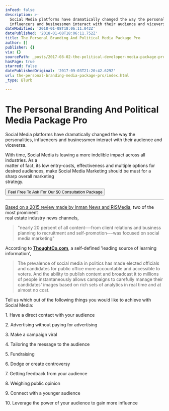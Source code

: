 ```yaml
---
inFeed: false
description: >-
  Social Media platforms have dramatically changed the way the personalities,
  influencers and businessmen interact with their audience and viceversa.
dateModified: '2018-01-08T18:06:11.042Z'
datePublished: '2018-01-08T18:06:11.752Z'
title: The Personal Branding And Political Media Package Pro
author: []
publisher: {}
via: {}
sourcePath: _posts/2017-08-02-the-political-developer-media-package-pro.md
hasPage: true
starred: false
datePublishedOriginal: '2017-09-03T21:20:42.629Z'
url: the-personal-branding-media-package-pro/index.html
_type: Blurb

---
```

# **The Personal Branding And Political Media Package Pro**

Social Media platforms have dramatically changed the way the personalities, influencers and businessmen interact with their audience and viceversa.

With time, Social Media is leaving a more indelible impact across all industries. As a   
matter of fact, its low entry-costs, effectiveness and multiple options for desired audiences, make Social Media Marketing should be must for a sharp overall marketing   
strategy.

<button data-role="cta" style="">Feel Free To Ask For Our $0 Consultation Package</button>

---

[Based on a 2015 review made by Inman News and RISMedia][0], two of the most prominent  
real estate industry news channels,

> "nearly 20 percent of all content---from client relations and business planning to recruitment and self-promotion---was focused on social media marketing"

According to **[ThoughtCo.com][1]**, a self-defined 'leading source of learning information',

> The prevalence of social media in politics has made elected officials and candidates for public office more accountable and accessible to voters. And the ability to publish content and broadcast it to millions of people instantaneously allows campaigns to carefully manage their candidates' images based on rich sets of analytics in real time and at almost no cost.

Tell us which out of the following things you would like to achieve with Social Media:

1\. Have a direct contact with your audience

2\. Advertising without paying for advertising

3\. Make a campaign viral

4\. Tailoring the message to the audience

5\. Fundraising

6\. Dodge or create controversy

7\. Getting feedback from your audience

8\. Weighing public opinion

9\. Connect with a younger audience

10\. Leverage the power of your audience to gain more influence

[0]: http://bhgrealestateblog.com/current-state-social-media-marketing-in-real-estate/ "The Current State Of Social Media Marketing In Real Estate "
[1]: https://www.thoughtco.com/how-social-media-has-changed-politics-3367534 "How Social Media Has Changed Politics"